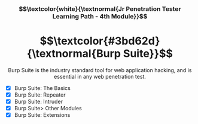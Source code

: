 <h3 align="center"> $$\textcolor{white}{\textnormal{Jr Penetration Tester Learning Path - 4th Module}}$$ </h3>
<h1 align="center"> $$\textcolor{#3bd62d}{\textnormal{Burp Suite}}$$ </h1>

<p align="center">Burp Suite is the industry standard tool for web application hacking, and is essential in any web penetration test.</p>

- [x] Burp Suite: The Basics
- [x] Burp Suite: Repeater
- [x] Burp Suite: Intruder
- [x] Burp Suite> Other Modules
- [x] Burp Suite: Extensions
